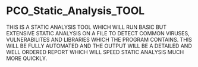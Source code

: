 # PCO_Static_Analysis_TOOL


THIS IS A STATIC ANALYSIS TOOL WHICH WILL RUN BASIC BUT EXTENSIVE
STATIC ANALYSIS ON A FILE TO DETECT COMMON VIRUSES, VULNERABILITES
AND LIBRARIES WHICH THE PROGRAM CONTAINS. THIS WILL BE FULLY AUTOMATED
AND THE OUTPUT WILL BE A DETAILED AND WELL ORDERED REPORT WHICH
WILL SPEED STATIC ANALYSIS MUCH MORE QUICKLY.
